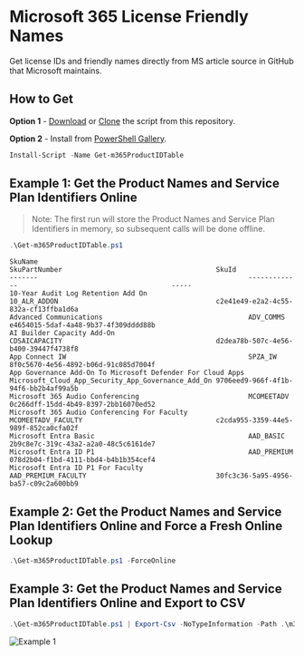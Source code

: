 # Microsoft 365 License Friendly Names

Get license IDs and friendly names directly from MS article source in GitHub that Microsoft maintains.

## How to Get

**Option 1** - [Download](https://github.com/junecastillote/Microsoft-365-License-Friendly-Names/archive/refs/heads/master.zip) or [Clone](https://github.com/junecastillote/Microsoft-365-License-Friendly-Names.git) the script from this repository.

**Option 2** - Install from [PowerShell Gallery](https://www.powershellgallery.com/packages/Get-m365ProductIDTable).

```PowerShell
Install-Script -Name Get-m365ProductIDTable
```

## Example 1: Get the Product Names and Service Plan Identifiers Online

> Note: The first run will store the Product Names and Service Plan Identifiers in memory, so subsequent calls will be done offline.

```PowerShell
.\Get-m365ProductIDTable.ps1
```

```PlainText
SkuName                                                    SkuPartNumber                                      SkuId
-------                                                    -------------                                      -----
10-Year Audit Log Retention Add On                         10_ALR_ADDON                                       c2e41e49-e2a2-4c55-832a-cf13ffba1d6a
Advanced Communications                                    ADV_COMMS                                          e4654015-5daf-4a48-9b37-4f309dddd88b
AI Builder Capacity Add-On                                 CDSAICAPACITY                                      d2dea78b-507c-4e56-b400-39447f4738f8
App Connect IW                                             SPZA_IW                                            8f0c5670-4e56-4892-b06d-91c085d7004f
App Governance Add-On To Microsoft Defender For Cloud Apps Microsoft_Cloud_App_Security_App_Governance_Add_On 9706eed9-966f-4f1b-94f6-bb2b4af99a5b
Microsoft 365 Audio Conferencing                           MCOMEETADV                                         0c266dff-15dd-4b49-8397-2bb16070ed52
Microsoft 365 Audio Conferencing For Faculty               MCOMEETADV_FACULTY                                 c2cda955-3359-44e5-989f-852ca0cfa02f
Microsoft Entra Basic                                      AAD_BASIC                                          2b9c8e7c-319c-43a2-a2a0-48c5c6161de7
Microsoft Entra ID P1                                      AAD_PREMIUM                                        078d2b04-f1bd-4111-bbd4-b4b1b354cef4
Microsoft Entra ID P1 For Faculty                          AAD_PREMIUM_FACULTY                                30fc3c36-5a95-4956-ba57-c09c2a600bb9
```

## Example 2: Get the Product Names and Service Plan Identifiers Online and Force a Fresh Online Lookup

```PowerShell
.\Get-m365ProductIDTable.ps1 -ForceOnline
```

## Example 3: Get the Product Names and Service Plan Identifiers Online and Export to CSV

```PowerShell
.\Get-m365ProductIDTable.ps1 | Export-Csv -NoTypeInformation -Path .\m365ProductIDTable.csv
```

![Example 1](img/Example3.png)
